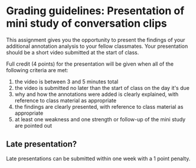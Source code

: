 # Grading guidelines: Presentation of mini study of conversation clips

This assignment gives you the opportunity to present the findings of your additional annotation analysis to your fellow classmates. Your presentation should be a short video submitted at the start of class.

Full credit (4 points) for the presentation will be given when all of the following criteria are met:

1. the video is between 3 and 5 minutes total
2. the video is submitted no later than the start of class on the day it's due
3. why and how the annotations were added is clearly explained, with reference to class material as appropriate
4. the findings are clearly presented, with reference to class material as appropriate
5. at least one weakness and one strength or follow-up of the mini study are pointed out

## Late presentation?
Late presentations can be submitted within one week with a 1 point penalty.
